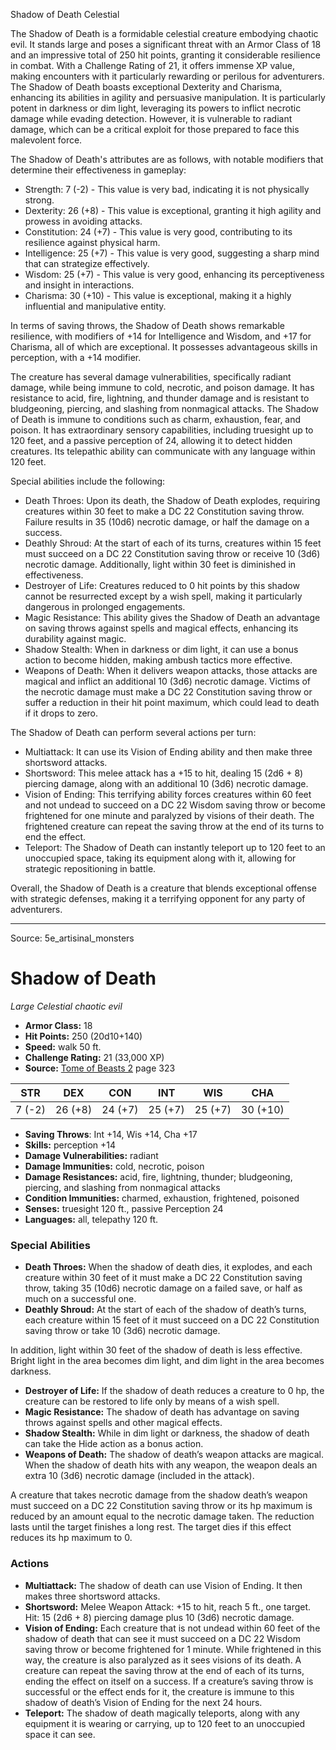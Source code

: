 <MonsterName/>Shadow of Death</MonsterName>
<CreatureType/>Celestial</CreatureType>

<summary>The Shadow of Death is a formidable celestial creature embodying chaotic evil. It stands large and poses a significant threat with an Armor Class of 18 and an impressive total of 250 hit points, granting it considerable resilience in combat. With a Challenge Rating of 21, it offers immense XP value, making encounters with it particularly rewarding or perilous for adventurers. The Shadow of Death boasts exceptional Dexterity and Charisma, enhancing its abilities in agility and persuasive manipulation. It is particularly potent in darkness or dim light, leveraging its powers to inflict necrotic damage while evading detection. However, it is vulnerable to radiant damage, which can be a critical exploit for those prepared to face this malevolent force.</summary>

<detail>

The Shadow of Death's attributes are as follows, with notable modifiers that determine their effectiveness in gameplay:
- Strength: 7 (-2) - This value is very bad, indicating it is not physically strong.
- Dexterity: 26 (+8) - This value is exceptional, granting it high agility and prowess in avoiding attacks.
- Constitution: 24 (+7) - This value is very good, contributing to its resilience against physical harm.
- Intelligence: 25 (+7) - This value is very good, suggesting a sharp mind that can strategize effectively.
- Wisdom: 25 (+7) - This value is very good, enhancing its perceptiveness and insight in interactions.
- Charisma: 30 (+10) - This value is exceptional, making it a highly influential and manipulative entity.

In terms of saving throws, the Shadow of Death shows remarkable resilience, with modifiers of +14 for Intelligence and Wisdom, and +17 for Charisma, all of which are exceptional. It possesses advantageous skills in perception, with a +14 modifier.

The creature has several damage vulnerabilities, specifically radiant damage, while being immune to cold, necrotic, and poison damage. It has resistance to acid, fire, lightning, and thunder damage and is resistant to bludgeoning, piercing, and slashing from nonmagical attacks. The Shadow of Death is immune to conditions such as charm, exhaustion, fear, and poison. It has extraordinary sensory capabilities, including truesight up to 120 feet, and a passive perception of 24, allowing it to detect hidden creatures. Its telepathic ability can communicate with any language within 120 feet.

Special abilities include the following:
- Death Throes: Upon its death, the Shadow of Death explodes, requiring creatures within 30 feet to make a DC 22 Constitution saving throw. Failure results in 35 (10d6) necrotic damage, or half the damage on a success.
- Deathly Shroud: At the start of each of its turns, creatures within 15 feet must succeed on a DC 22 Constitution saving throw or receive 10 (3d6) necrotic damage. Additionally, light within 30 feet is diminished in effectiveness.
- Destroyer of Life: Creatures reduced to 0 hit points by this shadow cannot be resurrected except by a wish spell, making it particularly dangerous in prolonged engagements.
- Magic Resistance: This ability gives the Shadow of Death an advantage on saving throws against spells and magical effects, enhancing its durability against magic.
- Shadow Stealth: When in darkness or dim light, it can use a bonus action to become hidden, making ambush tactics more effective.
- Weapons of Death: When it delivers weapon attacks, those attacks are magical and inflict an additional 10 (3d6) necrotic damage. Victims of the necrotic damage must make a DC 22 Constitution saving throw or suffer a reduction in their hit point maximum, which could lead to death if it drops to zero.

The Shadow of Death can perform several actions per turn:
- Multiattack: It can use its Vision of Ending ability and then make three shortsword attacks.
- Shortsword: This melee attack has a +15 to hit, dealing 15 (2d6 + 8) piercing damage, along with an additional 10 (3d6) necrotic damage.
- Vision of Ending: This terrifying ability forces creatures within 60 feet and not undead to succeed on a DC 22 Wisdom saving throw or become frightened for one minute and paralyzed by visions of their death. The frightened creature can repeat the saving throw at the end of its turns to end the effect.
- Teleport: The Shadow of Death can instantly teleport up to 120 feet to an unoccupied space, taking its equipment along with it, allowing for strategic repositioning in battle.

Overall, the Shadow of Death is a creature that blends exceptional offense with strategic defenses, making it a terrifying opponent for any party of adventurers.</detail>



---

Source: 5e_artisinal_monsters

# Shadow of Death

*Large* *Celestial* *chaotic evil*

- **Armor Class:** 18
- **Hit Points:** 250 (20d10+140)
- **Speed:** walk 50 ft.
- **Challenge Rating:** 21 (33,000 XP)
- **Source:** [Tome of Beasts 2](https://koboldpress.com/kpstore/product/tome-of-beasts-2-for-5th-edition) page 323

| STR | DEX | CON | INT | WIS | CHA |
| --- | --- | --- | --- | --- | --- |
| 7 (-2) | 26 (+8) | 24 (+7) | 25 (+7) | 25 (+7) | 30 (+10) |

- **Saving Throws**: Int +14, Wis +14, Cha +17
- **Skills:** perception +14
- **Damage Vulnerabilities:** radiant
- **Damage Immunities:** cold, necrotic, poison
- **Damage Resistances:** acid, fire, lightning, thunder; bludgeoning, piercing, and slashing from nonmagical attacks
- **Condition Immunities:** charmed, exhaustion, frightened, poisoned
- **Senses:** truesight 120 ft., passive Perception 24
- **Languages:** all, telepathy 120 ft.

### Special Abilities

- **Death Throes:** When the shadow of death dies, it explodes, and each creature within 30 feet of it must make a DC 22 Constitution saving throw, taking 35 (10d6) necrotic damage on a failed save, or half as much on a successful one.
- **Deathly Shroud:** At the start of each of the shadow of death’s turns, each creature within 15 feet of it must succeed on a DC 22 Constitution saving throw or take 10 (3d6) necrotic damage.

In addition, light within 30 feet of the shadow of death is less effective. Bright light in the area becomes dim light, and dim light in the area becomes darkness.
- **Destroyer of Life:** If the shadow of death reduces a creature to 0 hp, the creature can be restored to life only by means of a wish spell.
- **Magic Resistance:** The shadow of death has advantage on saving throws against spells and other magical effects.
- **Shadow Stealth:** While in dim light or darkness, the shadow of death can take the Hide action as a bonus action.
- **Weapons of Death:** The shadow of death’s weapon attacks are magical. When the shadow of death hits with any weapon, the weapon deals an extra 10 (3d6) necrotic damage (included in the attack).

A creature that takes necrotic damage from the shadow death’s weapon must succeed on a DC 22 Constitution saving throw or its hp maximum is reduced by an amount equal to the necrotic damage taken. The reduction lasts until the target finishes a long rest. The target dies if this effect reduces its hp maximum to 0.

### Actions

- **Multiattack:** The shadow of death can use Vision of Ending. It then makes three shortsword attacks.
- **Shortsword:** Melee Weapon Attack: +15 to hit, reach 5 ft., one target. Hit: 15 (2d6 + 8) piercing damage plus 10 (3d6) necrotic damage.
- **Vision of Ending:** Each creature that is not undead within 60 feet of the shadow of death that can see it must succeed on a DC 22 Wisdom saving throw or become frightened for 1 minute. While frightened in this way, the creature is also paralyzed as it sees visions of its death. A creature can repeat the saving throw at the end of each of its turns, ending the effect on itself on a success. If a creature’s saving throw is successful or the effect ends for it, the creature is immune to this shadow of death’s Vision of Ending for the next 24 hours.
- **Teleport:** The shadow of death magically teleports, along with any equipment it is wearing or carrying, up to 120 feet to an unoccupied space it can see.




